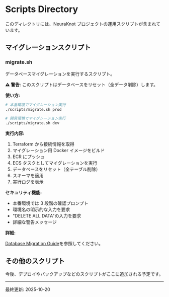 # Scripts Directory

このディレクトリには、NeuraKnot プロジェクトの運用スクリプトが含まれています。

## マイグレーションスクリプト

### migrate.sh

データベースマイグレーションを実行するスクリプト。

**⚠️ 警告**: このスクリプトはデータベースをリセット（全データ削除）します。

**使い方:**

```bash
# 本番環境でマイグレーション実行
./scripts/migrate.sh prod

# 開発環境でマイグレーション実行
./scripts/migrate.sh dev
```

**実行内容:**

1. Terraform から接続情報を取得
2. マイグレーション用 Docker イメージをビルド
3. ECR にプッシュ
4. ECS タスクとしてマイグレーションを実行
5. データベースをリセット（全テーブル削除）
6. スキーマを適用
7. 実行ログを表示

**セキュリティ機能:**

- 本番環境では 3 段階の確認プロンプト
- 環境名の明示的な入力を要求
- "DELETE ALL DATA"の入力を要求
- 詳細な警告メッセージ

**詳細:**

[Database Migration Guide](../docs/DATABASE_MIGRATION.md)を参照してください。

## その他のスクリプト

今後、デプロイやバックアップなどのスクリプトがここに追加される予定です。

---

最終更新: 2025-10-20
